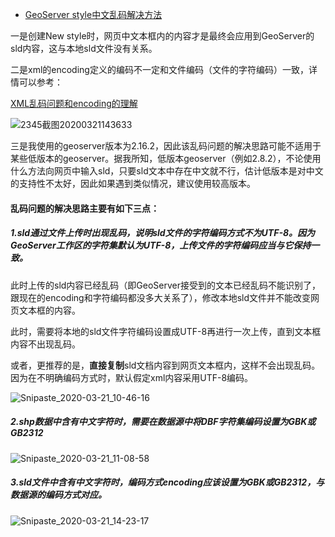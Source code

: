 - [GeoServer style中文乱码解决方法](https://www.cnblogs.com/ssjxx98/p/12539445.html)

一是创建New style时，网页中文本框内的内容才是最终会应用到GeoServer的sld内容，这与本地sld文件没有关系。

二是xml的encoding定义的编码不一定和文件编码（文件的字符编码）一致，详情可以参考：

[XML乱码问题和encoding的理解](https://blog.csdn.net/sxhlovehmm/article/details/41351387)

![2345截图20200321143633](https://img-blog.csdnimg.cn/20200321145636953.png?x-oss-process=image/watermark,type_ZmFuZ3poZW5naGVpdGk,shadow_10,text_aHR0cHM6Ly9ibG9nLmNzZG4ubmV0L2RmMTQ0NQ==,size_16,color_FFFFFF,t_70)

三是我使用的geoserver版本为2.16.2，因此该乱码问题的解决思路可能不适用于某些低版本的geoserver。据我所知，低版本geoserver（例如2.8.2），不论使用什么方法向网页中输入sld，只要sld文本中存在中文就不行，估计低版本是对中文的支持性不太好，因此如果遇到类似情况，建议使用较高版本。

#### 乱码问题的解决思路主要有如下三点：

##### 1.sld通过文件上传时出现乱码，说明sld文件的字符编码方式不为UTF-8。因为GeoServer工作区的字符集默认为UTF-8，上传文件的字符编码应当与它保持一致。

此时上传的sld内容已经乱码（即GeoServer接受到的文本已经乱码不能识别了，跟现在的encoding和字符编码都没多大关系了），修改本地sld文件并不能改变网页文本框的内容。

此时，需要将本地的sld文件字符编码设置成UTF-8再进行一次上传，直到文本框内容不出现乱码。

或者，更推荐的是，**直接复制**sld文档内容到网页文本框内，这样不会出现乱码。因为在不明确编码方式时，默认假定xml内容采用UTF-8编码。

![Snipaste_2020-03-21_10-46-16](https://img-blog.csdnimg.cn/20200321145713773.png?x-oss-process=image/watermark,type_ZmFuZ3poZW5naGVpdGk,shadow_10,text_aHR0cHM6Ly9ibG9nLmNzZG4ubmV0L2RmMTQ0NQ==,size_16,color_FFFFFF,t_70)

##### 2.shp数据中含有中文字符时，需要在数据源中将DBF字符集编码设置为GBK或GB2312

![Snipaste_2020-03-21_11-08-58](https://img-blog.csdnimg.cn/20200321145740112.png?x-oss-process=image/watermark,type_ZmFuZ3poZW5naGVpdGk,shadow_10,text_aHR0cHM6Ly9ibG9nLmNzZG4ubmV0L2RmMTQ0NQ==,size_16,color_FFFFFF,t_70)

##### 3.sld文件中含有中文字符时，编码方式encoding应该设置为GBK或GB2312，与数据源的编码方式对应。

![Snipaste_2020-03-21_14-23-17](https://img-blog.csdnimg.cn/20200321145812146.png?x-oss-process=image/watermark,type_ZmFuZ3poZW5naGVpdGk,shadow_10,text_aHR0cHM6Ly9ibG9nLmNzZG4ubmV0L2RmMTQ0NQ==,size_16,color_FFFFFF,t_70)